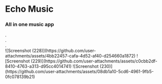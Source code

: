 <h1>Echo Music</h1>
<h3>All in one music app</h3>
.<br>
.<br>
.<br>
![Screenshot (228)](https://github.com/user-attachments/assets/4bb22457-cafa-4d52-af40-d254660a1872)
![Screenshot (229)](https://github.com/user-attachments/assets/c0cbb2df-8410-4763-a313-d95cc4014741)
![Screenshot (230)](https://github.com/user-attachments/assets/08db1a10-5cd6-4961-9fb5-0fc078139b21)
